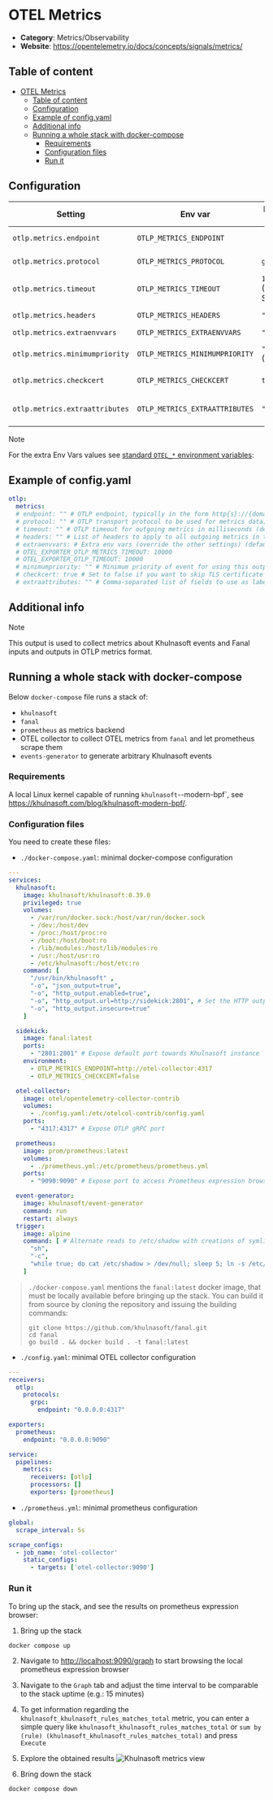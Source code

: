 # OTEL Metrics

- **Category**: Metrics/Observability
- **Website**: <https://opentelemetry.io/docs/concepts/signals/metrics/>

## Table of content

- [OTEL Metrics](#otel-metrics)
  - [Table of content](#table-of-content)
  - [Configuration](#configuration)
  - [Example of config.yaml](#example-of-configyaml)
  - [Additional info](#additional-info)
  - [Running a whole stack with docker-compose](#running-a-whole-stack-with-docker-compose)
    - [Requirements](#requirements)
    - [Configuration files](#configuration-files)
    - [Run it](#run-it)

## Configuration

| Setting                        | Env var                        | Default value      | Description                                                                                                                                         |
|--------------------------------|--------------------------------|--------------------|-----------------------------------------------------------------------------------------------------------------------------------------------------|
| `otlp.metrics.endpoint`        | `OTLP_METRICS_ENDPOINT`        |                    | OTLP endpoint, typically in the form http{s}://{domain or ip}:4318/v1/metrics                                                                       |
| `otlp.metrics.protocol`        | `OTLP_METRICS_PROTOCOL`        | `grpc`             | OTLP transport protocol to be used for metrics data; it can be `"grpc"` or `"http/protobuf"`                                                        |
| `otlp.metrics.timeout`         | `OTLP_METRICS_TIMEOUT`         | `10000` (from SDK) | OTLP timeout for outgoing metrics in milliseconds                                                                                                   |
| `otlp.metrics.headers`         | `OTLP_METRICS_HEADERS`         | `""`               | List of headers to apply to all outgoing metrics in the form of `some-key=some-value,other-key=other-value`                                         |
| `otlp.metrics.extraenvvars`    | `OTLP_METRICS_EXTRAENVVARS`    | `""`               | Extra env vars (override the other settings)                                                                                                        |
| `otlp.metrics.minimumpriority` | `OTLP_METRICS_MINIMUMPRIORITY` | `""` (=`debug`)    | Minimum priority of event for using this output, order is `emergency,alert,critical,error,warning,notice,informational,debug or ""`                 |
| `otlp.metrics.checkcert`       | `OTLP_METRICS_CHECKCERT`       | `true`             | Set to false if you want to skip TLS certificate validation (only with https)                                                                       |
| `otlp.metrics.extraattributes` | `OTLP_METRICS_EXTRAATTRIBUTES` | `""`               | Comma-separated list of fields to use as labels additionally to source, priority, rule, hostname, tags, k8s_ns_name, k8s_pod_name and custom_fields |

> [!NOTE]
For the extra Env Vars values see [standard `OTEL_*` environment variables](https://opentelemetry.io/docs/specs/otel/configuration/sdk-environment-variables/):

## Example of config.yaml

```yaml
otlp:
  metrics:
  # endpoint: "" # OTLP endpoint, typically in the form http{s}://{domain or ip}:4318/v1/metrics
  # protocol: "" # OTLP transport protocol to be used for metrics data; it can be "grpc" or "http/protobuf" (default: "grpc")
  # timeout: "" # OTLP timeout for outgoing metrics in milliseconds (default: "" which uses SDK default: 10000)
  # headers: "" # List of headers to apply to all outgoing metrics in the form of "some-key=some-value,other-key=other-value" (default: "")
  # extraenvvars: # Extra env vars (override the other settings) (default: "")
  # OTEL_EXPORTER_OTLP_METRICS_TIMEOUT: 10000
  # OTEL_EXPORTER_OTLP_TIMEOUT: 10000
  # minimumpriority: "" # Minimum priority of event for using this output, order is emergency|alert|critical|error|warning|notice|informational|debug or "" (default: "")
  # checkcert: true # Set to false if you want to skip TLS certificate validation (only with https) (default: true)
  # extraattributes: "" # Comma-separated list of fields to use as labels additionally to source, priority, rule, hostname, tags, k8s_ns_name, k8s_pod_name and custom_fields
```

## Additional info

> [!NOTE]
This output is used to collect metrics about Khulnasoft events and Fanal inputs and outputs in OTLP metrics format.

## Running a whole stack with docker-compose

Below `docker-compose` file runs a stack of:

- `khulnasoft`
- `fanal`
- `prometheus` as metrics backend
- OTEL collector to collect OTEL metrics from `fanal` and let prometheus scrape them
- `events-generator` to generate arbitrary Khulnasoft events

### Requirements

A local Linux kernel capable of running `khulnasoft`--modern-bpf`, see <https://khulnasoft.com/blog/khulnasoft-modern-bpf/>.

### Configuration files

You need to create these files:

- `./docker-compose.yaml`: minimal docker-compose configuration

```yaml
---
services:
  khulnasoft:
    image: khulnasoft/khulnasoft:0.39.0
    privileged: true
    volumes:
      - /var/run/docker.sock:/host/var/run/docker.sock
      - /dev:/host/dev
      - /proc:/host/proc:ro
      - /boot:/host/boot:ro
      - /lib/modules:/host/lib/modules:ro
      - /usr:/host/usr:ro
      - /etc/khulnasoft:/host/etc:ro
    command: [
      "/usr/bin/khulnasoft" ,
      "-o", "json_output=true",
      "-o", "http_output.enabled=true",
      "-o", "http_output.url=http://sidekick:2801", # Set the HTTP output url to Fanal endpoint
      "-o", "http_output.insecure=true"
    ]

  sidekick:
    image: fanal:latest
    ports:
      - "2801:2801" # Expose default port towards Khulnasoft instance
    environment:
      - OTLP_METRICS_ENDPOINT=http://otel-collector:4317
      - OTLP_METRICS_CHECKCERT=false

  otel-collector:
    image: otel/opentelemetry-collector-contrib
    volumes:
      - ./config.yaml:/etc/otelcol-contrib/config.yaml
    ports:
      - "4317:4317" # Expose OTLP gRPC port

  prometheus:
    image: prom/prometheus:latest
    volumes:
      - ./prometheus.yml:/etc/prometheus/prometheus.yml
    ports:
      - "9090:9090" # Expose port to access Prometheus expression browser

  event-generator:
    image: khulnasoft/event-generator
    command: run
    restart: always
  trigger:
    image: alpine
    command: [ # Alternate reads to /etc/shadow with creations of symlinks from it
      "sh",
      "-c",
      "while true; do cat /etc/shadow > /dev/null; sleep 5; ln -s /etc/shadow shadow; rm shadow; sleep 5; done"
    ]
```

> `./docker-compose.yaml` mentions the `fanal:latest` docker image, that must be locally available before
> bringing up the stack. You can build it from source by cloning the repository and issuing the building commands:
> ```shell
> git clone https://github.com/khulnasoft/fanal.git
> cd fanal
> go build . && docker build . -t fanal:latest
> ```

- `./config.yaml`: minimal OTEL collector configuration

```yaml
---
receivers:
  otlp:
    protocols:
      grpc:
        endpoint: "0.0.0.0:4317"

exporters:
  prometheus:
    endpoint: "0.0.0.0:9090"

service:
  pipelines:
    metrics:
      receivers: [otlp]
      processors: []
      exporters: [prometheus]
```

- `./prometheus.yml`: minimal prometheus configuration

```yaml
global:
  scrape_interval: 5s

scrape_configs:
  - job_name: 'otel-collector'
    static_configs:
      - targets: ['otel-collector:9090']
```

### Run it

To bring up the stack, and see the results on prometheus expression browser:

1. Bring up the stack

  ```shell
  docker compose up
  ```

2. Navigate to <http://localhost:9090/graph> to start browsing the local prometheus expression browser

3. Navigate to the `Graph` tab and adjust the time interval to be comparable to the stack uptime (e.g.: 15 minutes)

5. To get information regarding the `khulnasoft_khulnasoft_rules_matches_total` metric, you can enter a simple query like
`khulnasoft_khulnasoft_rules_matches_total` or `sum by (rule) (khulnasoft_khulnasoft_rules_matches_total)` and press
`Execute`

6. Explore the obtained results
   ![Khulnasoft metrics view](images/otlp_metrics-prom_view.png)

1. Bring down the stack

  ```shell
  docker compose down
  ```

